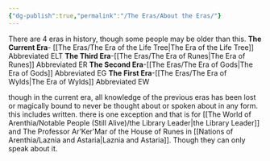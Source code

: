 ```yaml
---
{"dg-publish":true,"permalink":"/The Eras/About the Eras/"}
---
```


There are 4 eras in history, though some people may be older than this. 
**The Current Era**- [[The Eras/The Era of the Life Tree\|The Era of the Life Tree]] Abbreviated ELT
**The Third Era**-[[The Eras/The Era of Runes\|The Era of Runes]] Abbreviated ER
**The Second Era**-[[The Eras/The Era of Gods\|The Era of Gods]] Abbreviated EG
**The First Era**-[[The Eras/The Era of Wylds\|The Era of Wylds]] Abbreviated EW

though in the current era, all knowledge of the previous eras has been lost or magically bound to never be thought about or spoken about in any form. this includes written. there is one exception and that is for [[The World of Arenthia/Notable People (Still Alive)/the Library Leader\|the Library Leader]] and The Professor Ar’Ker’Mar of the House of Runes in [[Nations of Arenthia/Laznia and Astaria\|Laznia and Astaria]]. Though they can only speak about it. 


